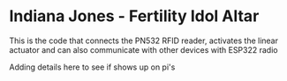 # Indiana Jones - Fertility Idol Altar
This is the code that connects the PN532 RFID reader, activates the linear actuator and can also communicate with other devices with ESP322 radio

Adding details here to see if shows up on pi's

